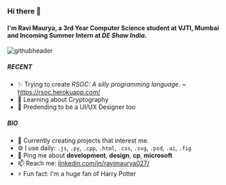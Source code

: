 ### Hi there 👋

#### I'm Ravi Maurya, a 3rd Year Computer Science student at VJTI, Mumbai and Incoming Summer Intern at *DE Shaw India*.
![githubheader](https://user-images.githubusercontent.com/59064326/147822595-17926b25-7bb8-42f0-af35-840d0af56164.png)


##### RECENT

- ✨ Trying to create *RSOC: A silly programming language*. ~ https://rsoc.herokuapp.com/
- 📖 Learning about Cryptography
- 🎨 Predending to be a UI/UX Designer too

##### BIO

- 🏢 Currently creating projects that interest me.
- ⚙️ I use daily: `.js`, `.py`, `.cpp`, `.html`, `.css`, `.svg`, `.psd`, `.ai`, `.fig`
- 💬 Ping me about **development**, **design**, **cp**, **microsoft**
- 📫 Reach me: [linkedin.com/in/ravimaurya027/](https://www.linkedin.com/in/ravimaurya027/)
- ⚡️ Fun fact: I'm a huge fan of Harry Potter
